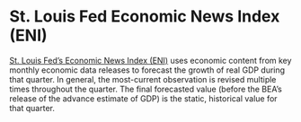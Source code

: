 # St. Louis Fed Economic News Index (ENI)

[St. Louis Fed’s Economic News Index (ENI)](https://research.stlouisfed.org/publications/review/2016/12/05/a-macroeconomic-news-index-for-constructing-nowcasts-of-u-s-real-gross-domestic-product-growth/) uses economic content from key monthly economic data releases to forecast the growth of real GDP during that quarter. In general, the most-current observation is revised multiple times throughout the quarter. The final forecasted value (before the BEA’s release of the advance estimate of GDP) is the static, historical value for that quarter.